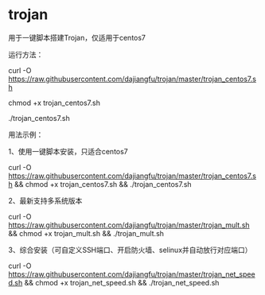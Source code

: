 # trojan

用于一键脚本搭建Trojan，仅适用于centos7

运行方法：

curl -O https://raw.githubusercontent.com/dajiangfu/trojan/master/trojan_centos7.sh

chmod +x trojan_centos7.sh

./trojan_centos7.sh

用法示例：

1、使用一键脚本安装，只适合centos7

curl -O https://raw.githubusercontent.com/dajiangfu/trojan/master/trojan_centos7.sh && chmod +x trojan_centos7.sh && ./trojan_centos7.sh

2、最新支持多系统版本

curl -O https://raw.githubusercontent.com/dajiangfu/trojan/master/trojan_mult.sh && chmod +x trojan_mult.sh && ./trojan_mult.sh

3、综合安装（可自定义SSH端口、开启防火墙、selinux并自动放行对应端口）

curl -O https://raw.githubusercontent.com/dajiangfu/trojan/master/trojan_net_speed.sh && chmod +x trojan_net_speed.sh && ./trojan_net_speed.sh
